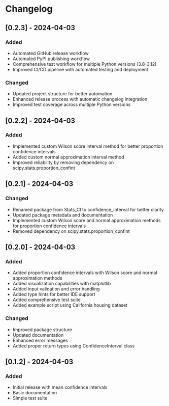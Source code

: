 # Changelog

## [0.2.3] - 2024-04-03
### Added
- Automated GitHub release workflow
- Automated PyPI publishing workflow
- Comprehensive test workflow for multiple Python versions (3.8-3.12)
- Improved CI/CD pipeline with automated testing and deployment

### Changed
- Updated project structure for better automation
- Enhanced release process with automatic changelog integration
- Improved test coverage across multiple Python versions

## [0.2.2] - 2024-04-03
### Added
- Implemented custom Wilson score interval method for better proportion confidence intervals
- Added custom normal approximation interval method
- Improved reliability by removing dependency on scipy.stats.proportion_confint

## [0.2.1] - 2024-04-03

### Changed
- Renamed package from Stats_CI to confidence_interval for better clarity
- Updated package metadata and documentation
- Implemented custom Wilson score and normal approximation methods for proportion confidence intervals
- Removed dependency on scipy.stats.proportion_confint

## [0.2.0] - 2024-04-03

### Added
- Added proportion confidence intervals with Wilson score and normal approximation methods
- Added visualization capabilities with matplotlib
- Added input validation and error handling
- Added type hints for better IDE support
- Added comprehensive test suite
- Added example script using California housing dataset

### Changed
- Improved package structure
- Updated documentation
- Enhanced error messages
- Added proper return types using ConfidenceInterval class

## [0.1.2] - 2024-04-03

### Added
- Initial release with mean confidence intervals
- Basic documentation
- Simple test suite 